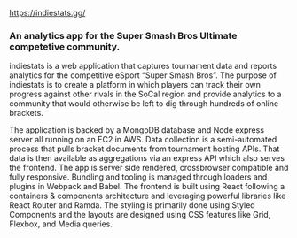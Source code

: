 <https://indiestats.gg/>

### An analytics app for the Super Smash Bros Ultimate competetive community.

indiestats is a web application that captures tournament data and reports analytics for the competitive eSport “Super Smash Bros”. The purpose of indiestats is to create a platform in which players can track their own progress against other rivals in the SoCal region and provide analytics to a community that would otherwise be left to dig through hundreds of online brackets.

The application is backed by a MongoDB database and Node express server all running on an EC2 in AWS. Data collection is a semi-automated process that pulls bracket documents from tournament hosting APIs. That data is then available as aggregations via an express API which also serves the frontend. The app is server side rendered, crossbrowser compatible and fully responsive. Bundling and tooling is managed through loaders and plugins in Webpack and Babel. The frontend is built using React following a containers & components architecture and leveraging powerful libraries like React Router and Ramda. The styling is primarily done using Styled Components and the layouts are designed using CSS features like Grid, Flexbox, and Media queries.
